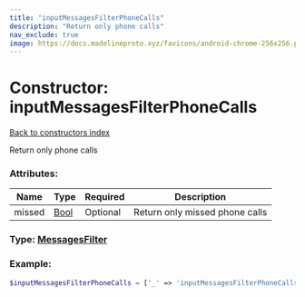 ```yaml
---
title: "inputMessagesFilterPhoneCalls"
description: "Return only phone calls"
nav_exclude: true
image: https://docs.madelineproto.xyz/favicons/android-chrome-256x256.png
---
```

# Constructor: inputMessagesFilterPhoneCalls  
[Back to constructors index](index.md)



Return only phone calls

### Attributes:

| Name     |    Type       | Required | Description |
|----------|---------------|----------|-------------|
|missed|[Bool](../types/Bool.md) | Optional|Return only missed phone calls|



### Type: [MessagesFilter](../types/MessagesFilter.md)


### Example:

```php
$inputMessagesFilterPhoneCalls = ['_' => 'inputMessagesFilterPhoneCalls', 'missed' => Bool];
```  
